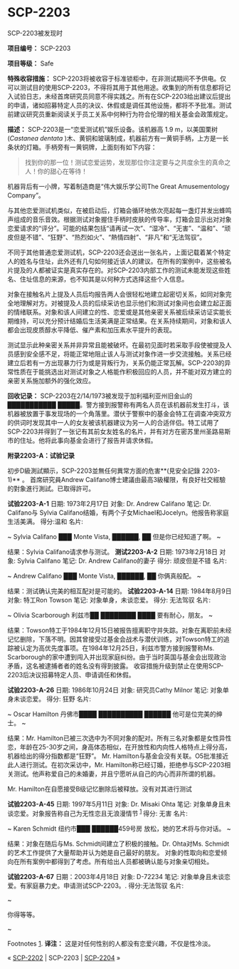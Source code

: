 # SCP-2203
                        




SCP-2203被发现时



**项目编号：** SCP-2203

**项目等级：** Safe

**特殊收容措施：** SCP-2203将被收容于标准锁柜中，在非测试期间不予供电。仅可以测试目的使用SCP-2203，不得将其用于其他用途。收集到的所有信息都将记入试验日志，未经首席研究员同意不得实践之。所有在SCP-2203给出建议后提出的申请，诸如招募特定人员的决议、休假或是调任其他设施，都将不予批准。测试前建议研究员重新阅读关于员工关系中何种行为符合伦理的相关基金会政策规定。

**描述：** SCP-2203是一“恋爱测试机”娱乐设备。该机器高 1.9 m，以美国栗树(*Castanea dentata* )木、黄铜和玻璃制成，机器前方有一黄铜手柄，上方是一长条状的灯箱。手柄旁有一黄铜牌，上面刻有如下内容：


> 找到你的那一位！测试恋爱运势，发现那位你注定要与之共度余生的真命之人！你的甜心在等待！
> 

机器背后有一小牌，写着制造商是“伟大娱乐学公司The Great Amusementology Company”。

与其他恋爱测试机类似，在被启动后，灯箱会循环地依次亮起每一盏灯并发出蜂鸣声组成的音乐音效。根据测试对象握住手柄时皮肤的传导率，灯箱会显示出对对象恋爱请求的“评分”。可能的结果包括“请再试一次”、“湿冷”、“无害”、“温和”、“顽皮但是不错”、“狂野”、“热烈如火”、“熱情四射”、“非凡”和“无法驾驭”。

不同于其他普通恋爱测试机，SCP-2203还会送出一张名片，上面记载着某个特定人的姓名与住址，此外还有几句如何接近该人的建议。在所有的案例中，这些被名片提及的人都被证实是真实存在的。对SCP-2203内部工作的测试未能发现这些姓名、住址信息的来源，也不知其是以何种方式选择这些个人信息。

对象在接触名片上提及人员后均报告两人会很轻松地建立起密切关系，如同对象完全地理解对方。对被提及人员的后续采访也显示他们和测试对象间也会建立起正面的情绪联系。对象和该人间建立的性、恋爱或是其他亲密关系被后续采访证实能长期维持，可以充分预计结婚后生活美满是正常结果。在关系持续期间，对象和该人都会出现皮质醇水平降低、催产素和加压素水平提升的表现。

测试显示此种亲密关系并非异常且能被破坏。在最初见面时若采取手段使被提及人员感到安全感不足，将能正常地阻止该人与测试对象作进一步交流接触。关系已经建立后若有一方出现暴力行为或是背叛行为，关系仍能正常瓦解。SCP-2203的异常性质在于能挑选出对测试对象之人格能作积极回应的人员，并不能对双方建立的亲密关系施加额外的强化效应。

**回收记录：** SCP-2203在2/14/1973被发现于加利福利亚州旧金山的███████████ █████。警方接到报警称有两名人员在该机器前发生打斗，该机器被放置于事发现场的一个角落里。潜伏于警察中的基金会特工在调查冲突双方的供词时发现其中一人的女友被该机器建议为另一人的合适伴侣。特工试用了SCP-2203并得到了一张记有其前女友姓名的名片，并有对方在密苏里州圣路易斯市的住址。他将此事向基金会进行了报告并请求休假。

**附录2203-A：试验记录** 

初步D級測試顯示，SCP-2203並無任何異常方面的危害**(見安全記錄 2203-1)** 。 首席研究員Andrew Califano博士建議由最高3級權限，有良好社交經驗的對象進行測試。已取得許可。

**试验2203-A-1** 
日期: 1973年2月17日
对象: Dr. Andrew Califano
笔记: Dr. Califano与 Sylvia Califano结婚，有两个子女Michael和Jocelyn。他报告称家庭生活美满。
得分:温和
名片:



~
Sylvia Califano
███ Monte Vista, ██████, ██
但是你已经知道了啊。
~




结果：Sylvia Califano请求参与测试。
**测试2203-A-2** 
日期: 1973年2月18日
对象: Sylvia Califano
笔记: Dr. Andrew Califano的妻子
得分: 顽皮但是不错
名片:



~
Andrew Califano
███ Monte Vista, ██████, ██
你俩真般配。
~




结果：测试确认完美的相互配对是可能的。
**试验2203-A-14** 
日期: 1984年8月9日
对象: 特工Ron Towson
笔记: 对象单身，未谈恋爱。
得分: 无法驾驭
名片:



~
Olivia Scarborough
利兹市██ ████████ ████
要有耐心，朋友。
~




结果：Towson特工于1984年12月15日被报告擅离职守并失踪。对象在离职前未经记忆删除，下落不明。因其曾接受过基金会战术与潜伏训练，对Towson特工的追踪被认定为高优先度事项。在1984年12月25日，利兹市警方接到报警称Ms. Scarborough的家中遭到闯入并出现家庭纠纷。由于当时英国与基金会出现政治矛盾，这名被逮捕者者的姓名没有得到披露。
收容措施升级到禁止在使用SCP-2203后决议招募特定人员、申请调任和休假。

**试验2203-A-26** 
日期: 1986年10月24日
对象: 研究员Cathy Milnor
笔记: 对象单身未谈恋爱。
得分: 狂野
名片:



~
Oscar Hamilton
丹佛市████ ██████████ ██████
他可是位完美的绅士。
~




结果：Mr. Hamilton已被三次选中为不同对象的配对。所有三名对象都是女性异性恋，年龄在25-30岁之间，身高体态相似，在开放性和内向性人格特点上得分高，机器给出的得分指数都是“狂野”。
Mr. Hamilton与基金会没有关联。O5批准接近此人进行测试。在初次采访中，Mr. Hamilton称已经订婚，拒绝参与SCP-2203相关测试。他声称爱自己的未婚妻，并且宁愿听从自己的内心而非所谓的机器。

Mr. Hamilton在自愿接受B级记忆删除后被释放。没有对其进行测试

**试验2203-A-45** 
日期: 1997年5月11日
对象: Dr. Misaki Ohta
笔记: 对象单身且未谈恋爱。对象报告称自己为无性恋且无浪漫情节<sup class='footnoteref'>
 <a shape='rect' class='footnoteref' id='footnoteref-1' href='javascript:;' onclick='WIKIDOT.page.utils.scrollToReference(&apos;footnote-1&apos;)'>1</a>
</sup>
得分: 无害
名片:



~
Karen Schmidt
纽约市███ ██████459号房
放松，她的艺术将与你对话。
~




结果：对象在随后与Ms. Schmidt间建立了积极的接触。Dr. Ohta对Ms. Schmidt的艺术工作提供了大量帮助并认为她是自己最好的朋友。
对象的性取向和恋爱倾向在所有案例中都得到了考虑。所有给出人员都被确认能与对象亲切相处。

**试验2203-A-67** 
日期：2003年4月18日
对象: D-72234
笔记: 对象单身且未谈恋爱。有家庭暴力史。申请测试SCP-2203。.
得分:无法驾驭
名片:



~

你得等等。

~




Footnotes
<a shape='rect' href='javascript:;' onclick='WIKIDOT.page.utils.scrollToReference(&apos;footnoteref-1&apos;)'>1</a>. **译注：** 这是对任何性别的人都没有恋爱兴趣，不仅是性冷淡。



« <a shape='rect' class='newpage' href='/scp-2202'>SCP-2202</a> | SCP-2203 | [SCP-2204](/scp-2204) »





                    